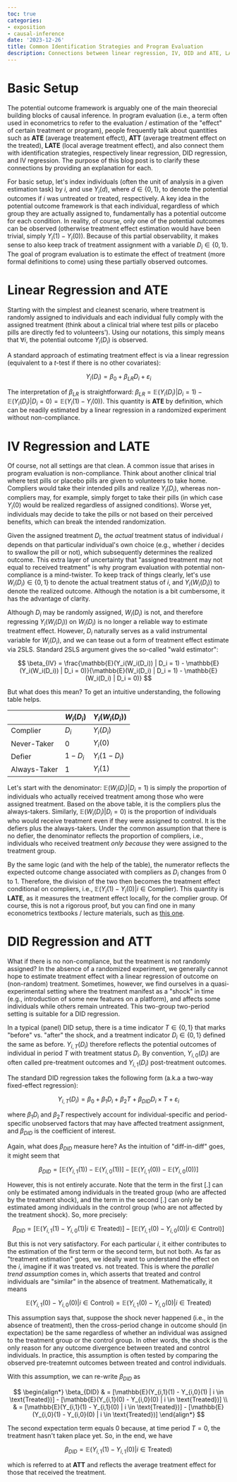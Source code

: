 ```yaml
---
toc: true
categories:
- exposition
- causal-inference
date: '2023-12-26'
title: Common Identification Strategies and Program Evaluation
description: Connections between linear regression, IV, DID and ATE, LATE, ATT estimations
---
```

# Basic Setup
The potential outcome framework is arguably one of the main theorecial building blocks of causal inference. In program evaluation (i.e., a term often used in econometrics to refer to the evaluation / estimation of the "effect" of certain treatment or program), people frequently talk about quantities such as **ATE** (average treatement effect), **ATT** (average treatment effect on the treated), **LATE** (local average treatment effect), and also connect them with identification strategies, respectively linear regression, DID regression, and IV regression. The purpose of this blog post is to clarify these connections by providing an explanation for each.

For basic setup, let's index individuals (often the unit of analysis in a given estimation task) by $i$, and use $Y_i(d)$, where $d \in \{0,1\}$, to denote the potential outcomes if $i$ was untreated or treated, respectively. A key idea in the potential outcome framework is that each individual, regardless of which group they are actually assigned to, fundamentally has a potential outcome for each condition. In reality, of course, only one of the potential outcomes can be observed (otherwise treatment effect estimation would have been trivial, simply $Y_i(1) - Y_i(0)$). Because of this partial observability, it makes sense to also keep track of treatment assignment with a variable $D_i \in \{0,1\}$. The goal of program evaluation is to estimate the effect of treatment (more formal definitions to come) using these partially observed outcomes.

# Linear Regression and ATE
Starting with the simplest and cleanest scenario, where treatment is randomly assigned to individuals and each individual fully comply with the assigned treatment (think about a clinical trial where test pills or placebo pills are directly fed to volunteers'). Using our notations, this simply means that $\forall i$, the potential outcome $Y_i(D_i)$ is observed.

A standard approach of estimating treatment effect is via a linear regression (equivalent to a $t$-test if there is no other covariates):

$$
Y_i(D_i) = \beta_0 + \beta_{LR} D_i + \varepsilon_i
$$

The interpretation of $\beta_{LR}$ is straightforward: $\beta_{LR} = \mathbb{E}(Y_i(D_i) \vert D_i = 1) - \mathbb{E}(Y_i(D_i) \vert D_i = 0) = \mathbb{E}(Y_i(1) - Y_i(0)).$ This quantity is **ATE** by definition, which can be readily estimated by a linear regression in a randomized experiment without non-compliance.

# IV Regression and LATE
Of course, not all settings are that clean. A common issue that arises in program evaluation is non-compliance. Think about another clinical trial where test pills or placebo pills are given to volunteers to take home. Compliers would take their intended pills and realize $Y_i(D_i)$, whereas non-compliers may, for example, simply forget to take their pills (in which case $Y_i(0)$ would be realized regardless of assigned conditions). Worse yet, individuals may decide to take the pills or not based on their perceived benefits, which can break the intended randomization.

Given the assigned treatment $D_i$, the _actual_ treatment status of individual $i$ depends on that particular individual's own choice (e.g., whether $i$ decides to swallow the pill or not), which subsequently determines the realized outcome. This extra layer of uncertainty that "assigned treatment may not equal to received treatment" is why program evaluation with potential non-compliance is a mind-twister. To keep track of things clearly, let's use $W_i(D_i) \in \{0,1\}$ to denote the actual treatment status of $i$, and $Y_i(W_i(D_i))$ to denote the realized outcome. Although the notation is a bit cumbersome, it has the advantage of clarity.

Although $D_i$ may be randomly assigned, $W_i(D_i)$ is not, and therefore regressing $Y_i(W_i(D_i))$ on $W_i(D_i)$ is no longer a reliable way to estimate treatment effect. However, $D_i$ naturally serves as a valid instrumental variable for $W_i(D_i)$, and we can tease out a form of treatment effect estimate via 2SLS. Standard 2SLS argument gives the so-called "wald estimator":

$$
\beta_{IV} = \frac{\mathbb{E}(Y_i(W_i(D_i)) | D_i = 1) - \mathbb{E}(Y_i(W_i(D_i)) | D_i = 0)}{\mathbb{E}(W_i(D_i) | D_i = 1) - \mathbb{E}(W_i(D_i) | D_i = 0)}
$$

But what does this mean? To get an intuitive understanding, the following table helps.

|              | $W_i(D_i)$ | $Y_i(W_i(D_i))$ |
|--------------|----------|---------------|
| Complier     |    $D_i$      |        $Y_i(D_i)$       |
| Never-Taker  |      $0$    |       $Y_i(0)$        |
| Defier       |     $1 - D_i$     |       $Y_i(1-D_i)$        |
| Always-Taker |    $1$      |      $Y_i(1)$         |

Let's start with the denominator: $\mathbb{E}(W_i(D_i) \vert D_i = 1)$ is simply the proportion of individuals who actually received treatment among those who were assigned treatment. Based on the above table, it is the compliers plus the always-takers. Similarly, $\mathbb{E}(W_i(D_i) \vert D_i = 0)$ is the proportion of individuals who would receive treatment even if they were assigned to control. It is the defiers plus the always-takers. Under the common assumption that there is no defier, the denominator reflects the proportion of compliers, i.e., individuals who received treatment _only because_ they were assigned to the treatment group.

By the same logic (and with the help of the table), the numerator reflects the expected outcome change associated with compliers as $D_i$ changes from 0 to 1. Therefore, the division of the two then becomes the treatment effect conditional on compliers, i.e., $\mathbb{E}(Y_i(1) - Y_i(0) \vert i \in \text{Complier})$. This quantity is **LATE**, as it measures the treatment effect locally, for the complier group. Of course, this is not a rigorous proof, but you can find one in many econometrics textbooks / lecture materials, such as [this one](https://econ.lse.ac.uk/staff/spischke/ec533/The%20LATE%20theorem.pdf).

# DID Regression and ATT
What if there is no non-compliance, but the treatment is not randomly assigned? In the absence of a randomized experiment, we generally cannot hope to estimate treatment effect with a linear regression of outcome on (non-random) treatment. Sometimes, however, we find ourselves in a quasi-experimental setting where the treatment manifest as a "shock" in time (e.g., introduction of some new features on a platform), and affects some individuals while others remain untreated. This two-group two-period setting is suitable for a DID regression.

In a typical (panel) DID setup, there is a time indicator $T \in \{0,1\}$ that marks "before" vs. "after" the shock, and a treatment indicator $D_i \in \{0,1\}$ defined the same as before. $Y_{i,T}(D_i)$ therefore reflects the potential outcomes of individual in period $T$ with treatment status $D_i$. By convention, $Y_{i,0}(D_i)$ are often called pre-treatment outcomes and $Y_{i,1}(D_i)$ post-treatment outcomes.

The standard DID regression takes the following form (a.k.a a two-way fixed-effect regression):

$$
Y_{i,T}(D_i) = \beta_0 + \beta_1 D_i + \beta_2 T + \beta_{DID} D_i \times T + \varepsilon_i
$$

where $\beta_1 D_i$ and $\beta_2 T$ respectively account for individual-specific and period-specific unobserved factors that may have affected treatment assignment, and $\beta_{DID}$ is the coefficient of interest. 

Again, what does $\beta_{DID}$ measure here? As the intuition of "diff-in-diff" goes, it might seem that

$$
\beta_{DID} = [\mathbb{E}(Y_{i,1}(1)) - \mathbb{E}(Y_{i,0}(1))] - [\mathbb{E}(Y_{i,1}(0)) - \mathbb{E}(Y_{i,0}(0))]
$$

However, this is not entirely accurate. Note that the term in the first $[.]$ can only be estimated among individuals in the treated group (who are affected by the treatment shock), and the term in the second $[.]$ can only be estimated among individuals in the control group (who are not affected by the treatment shock).  So, more precisely:

$$
\beta_{DID} = [\mathbb{E}(Y_{i,1}(1) - Y_{i,0}(1) | i \in \text{Treated})] - [\mathbb{E}(Y_{i,1}(0) - Y_{i,0}(0) | i \in \text{Control})]
$$

But this is not very satisfactory. For each particular $i$, it either contributes to the estimation of the first term or the second term, but not both. As far as "treatment estimation" goes, we ideally want to understand the effect on the $i$, imagine if it was treated vs. not treated. This is where the _parallel trend assumption_ comes in, which asserts that treated and control individuals are "similar" in the absence of treatment. Mathematically, it means

$$
\mathbb{E}(Y_{i,1}(0) - Y_{i,0}(0) | i \in \text{Control}) = \mathbb{E}(Y_{i,1}(0) - Y_{i,0}(0) | i \in \text{Treated})
$$

This assumption says that, suppose the shock never happened (i.e., in the absence of treatment), then the cross-period change in outcome should (in expectation) be the same regardless of whether an individual was assigned to the treatment group or the control group. In other words, the shock is the only reason for any outcome divergence between treated and control individuals. In practice, this assumption is often tested by comparing the observed pre-treatemnt outcomes between treated and control individuals.

With this assumption, we can re-write $\beta_{DID}$ as

$$
\begin{align*}
\beta_{DID} & = [\mathbb{E}(Y_{i,1}(1) - Y_{i,0}(1) | i \in \text{Treated})] - [\mathbb{E}(Y_{i,1}(0) - Y_{i,0}(0) | i \in \text{Treated})] \\
& = [\mathbb{E}(Y_{i,1}(1) - Y_{i,1}(0) | i \in \text{Treated})] - [\mathbb{E}(Y_{i,0}(1) - Y_{i,0}(0) | i \in \text{Treated})]
\end{align*}
$$

The second expectation term equals 0 because, at time period $T = 0$, the treatment hasn't taken place yet. So, in the end, we have

$$
\beta_{DID} = \mathbb{E}(Y_{i,1}(1) - Y_{i,1}(0) | i \in \text{Treated})
$$

which is referred to at **ATT** and reflects the average treatment effect for those that received the treatment.